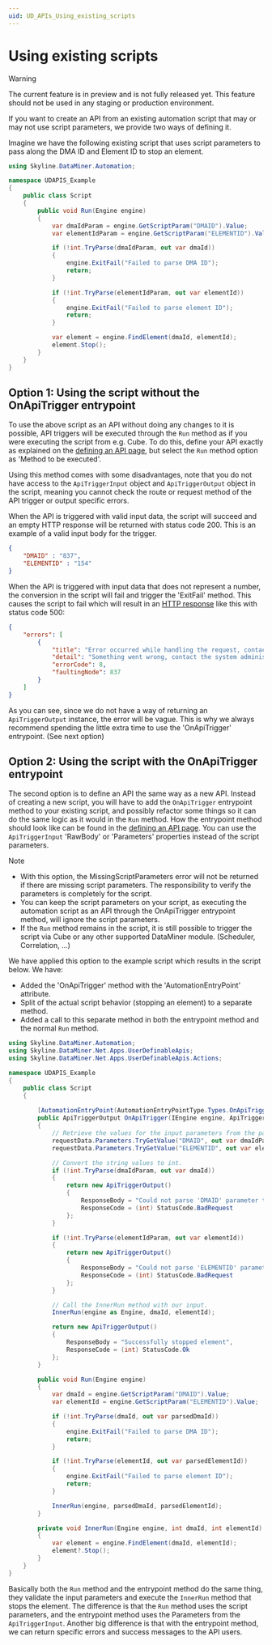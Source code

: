 ```yaml
---
uid: UD_APIs_Using_existing_scripts
---
```


# Using existing scripts

> [!WARNING]
> The current feature is in preview and is not fully released yet. This feature should not be used in any staging or production environment.

If you want to create an API from an existing automation script that may or may not use script parameters, we provide two ways of defining it.

Imagine we have the following existing script that uses script parameters to pass along the DMA ID and Element ID to stop an element.

```csharp
using Skyline.DataMiner.Automation;

namespace UDAPIS_Example
{
    public class Script
    {
        public void Run(Engine engine)
        {
            var dmaIdParam = engine.GetScriptParam("DMAID").Value;
            var elementIdParam = engine.GetScriptParam("ELEMENTID").Value;

            if (!int.TryParse(dmaIdParam, out var dmaId))
            {
                engine.ExitFail("Failed to parse DMA ID");
                return;
            }

            if (!int.TryParse(elementIdParam, out var elementId))
            {
                engine.ExitFail("Failed to parse element ID");
                return;
            }

            var element = engine.FindElement(dmaId, elementId);
            element.Stop();
        }
    }
}
```

## Option 1: Using the script without the OnApiTrigger entrypoint

To use the above script as an API without doing any changes to it is possible, API triggers will be executed through the `Run` method as if you were executing the script from e.g. Cube. To do this, define your API exactly as explained on the [defining an API page](xref:UD_APIs_Define_New_API#2-creating-the-api-definitions), but select the `Run` method option as 'Method to be executed'.

Using this method comes with some disadvantages, note that you do not have access to the `ApiTriggerInput` object and `ApiTriggerOutput` object in the script, meaning you cannot check the route or request method of the API trigger or output specific errors.

When the API is triggered with valid input data, the script will succeed and an empty HTTP response will be returned with status code 200. This is an example of a valid input body for the trigger.

```json
{
    "DMAID" : "837",
    "ELEMENTID" : "154"
}
```

When the API is triggered with input data that does not represent a number, the conversion in the script will fail and trigger the 'ExitFail' method. This causes the script to fail which will result in an [HTTP response](xref:UD_APIs_Triggering_an_API#errors) like this with status code 500:

```json
{
    "errors": [
        {
            "title": "Error occurred while handling the request, contact your admin with the provided errorCode and faultingNode ID.",
            "detail": "Something went wrong, contact the system administrator.",
            "errorCode": 8,
            "faultingNode": 837
        }
    ]
}
```

As you can see, since we do not have a way of returning an `ApiTriggerOutput` instance, the error will be vague. This is why we always recommend spending the little extra time to use the 'OnApiTrigger' entrypoint. (See next option)

## Option 2: Using the script with the OnApiTrigger entrypoint

The second option is to define an API the same way as a new API. Instead of creating a new script, you will have to add the `OnApiTrigger` entrypoint method to your existing script, and possibly refactor some things so it can do the same logic as it would in the `Run` method. How the entrypoint method should look like can be found in the [defining an API page](xref:UD_APIs_Define_New_API#1-creating-the-api-automation-script). You can use the `ApiTriggerInput` 'RawBody' or 'Parameters' properties instead of the script parameters.

> [!NOTE]
> - With this option, the MissingScriptParameters error will not be returned if there are missing script parameters. The responsibility to verify the parameters is completely for the script.
> - You can keep the script parameters on your script, as executing the automation script as an API through the OnApiTrigger entrypoint method, will ignore the script parameters.
> - If the `Run` method remains in the script, it is still possible to trigger the script via Cube or any other supported DataMiner module. (Scheduler, Correlation, ...)

We have applied this option to the example script which results in the script below. We have:
- Added the 'OnApiTrigger' method with the 'AutomationEntryPoint' attribute.
- Split of the actual script behavior (stopping an element) to a separate method.
- Added a call to this separate method in both the entrypoint method and the normal `Run` method.

```csharp
using Skyline.DataMiner.Automation;
using Skyline.DataMiner.Net.Apps.UserDefinableApis;
using Skyline.DataMiner.Net.Apps.UserDefinableApis.Actions;

namespace UDAPIS_Example
{
    public class Script
    {
        
        [AutomationEntryPoint(AutomationEntryPointType.Types.OnApiTrigger)]
        public ApiTriggerOutput OnApiTrigger(IEngine engine, ApiTriggerInput requestData)
        {
            // Retrieve the values for the input parameters from the parsed API trigger request body.
            requestData.Parameters.TryGetValue("DMAID", out var dmaIdParam);
            requestData.Parameters.TryGetValue("ELEMENTID", out var elementIdParam);

            // Convert the string values to int.
            if (!int.TryParse(dmaIdParam, out var dmaId))
            {
                return new ApiTriggerOutput()
                {
                    ResponseBody = "Could not parse 'DMAID' parameter to int.",
                    ResponseCode = (int) StatusCode.BadRequest
                };
            }

            if (!int.TryParse(elementIdParam, out var elementId))
            {
                return new ApiTriggerOutput()
                {
                    ResponseBody = "Could not parse 'ELEMENTID' parameter to int.",
                    ResponseCode = (int) StatusCode.BadRequest
                };
            }

            // Call the InnerRun method with our input.
            InnerRun(engine as Engine, dmaId, elementId);

            return new ApiTriggerOutput()
            {
                ResponseBody = "Successfully stopped element",
                ResponseCode = (int) StatusCode.Ok
            };
        }

        public void Run(Engine engine)
        {
            var dmaId = engine.GetScriptParam("DMAID").Value;
            var elementId = engine.GetScriptParam("ELEMENTID").Value;

            if (!int.TryParse(dmaId, out var parsedDmaId))
            {
                engine.ExitFail("Failed to parse DMA ID");
                return;
            }

            if (!int.TryParse(elementId, out var parsedElementId))
            {
                engine.ExitFail("Failed to parse element ID");
                return;
            }

            InnerRun(engine, parsedDmaId, parsedElementId);
        }

        private void InnerRun(Engine engine, int dmaId, int elementId)
        {
            var element = engine.FindElement(dmaId, elementId);
            element?.Stop();
        }
    }
}
```

Basically both the `Run` method and the entrypoint method do the same thing, they validate the input parameters and execute the `InnerRun` method that stops the element. The difference is that the `Run` method uses the script parameters, and the entrypoint method uses the Parameters from the `ApiTriggerInput`. Another big difference is that with the entrypoint method, we can return specific errors and success messages to the API users.
